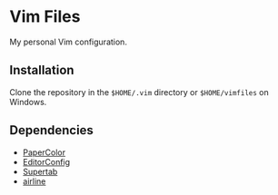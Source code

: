 # Vim Files
My personal Vim configuration.

## Installation
Clone the repository in the `$HOME/.vim` directory or `$HOME/vimfiles` on Windows.

## Dependencies
* [PaperColor](https://github.com/NLKNguyen/papercolor-theme)
* [EditorConfig](https://github.com/editorconfig/editorconfig-vim)
* [Supertab](https://github.com/ervandew/supertab)
* [airline](https://github.com/vim-airline/vim-airline)

